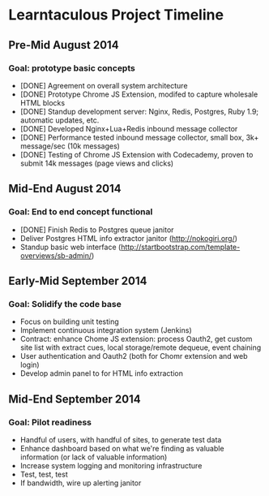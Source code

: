 # Learntaculous Project Timeline

## Pre-Mid August 2014

### Goal:  prototype basic concepts

- [DONE] Agreement on overall system architecture
- [DONE] Prototype Chrome JS Extension, modifed to capture wholesale HTML blocks
- [DONE] Standup development server:  Nginx, Redis, Postgres, Ruby 1.9; automatic updates, etc.
- [DONE] Developed Nginx+Lua+Redis inbound message collector
- [DONE] Performance tested inbound message collector, small box, 3k+ message/sec (10k messages)
- [DONE] Testing of Chrome JS Extension with Codecademy, proven to submit 14k messages (page views and clicks)

## Mid-End August 2014

### Goal:  End to end concept functional

- [DONE] Finish Redis to Postgres queue janitor
- Deliver Postgres HTML info extractor janitor (http://nokogiri.org/)
- Standup basic web interface (http://startbootstrap.com/template-overviews/sb-admin/)

## Early-Mid September 2014

### Goal:  Solidify the code base

- Focus on building unit testing
- Implement continuous integration system (Jenkins)
- Contract:  enhance Chome JS extension:  process Oauth2, get custom site list with extract cues, local storage/remote dequeue, event chaining
- User authentication and Oauth2 (both for Chomr extension and web login)
- Develop admin panel to for HTML info extraction

## Mid-End September 2014

### Goal:  Pilot readiness

- Handful of users, with handful of sites, to generate test data
- Enhance dashboard based on what we're finding as valuable information (or lack of valuable information)
- Increase system logging and monitoring infrastructure
- Test, test, test
- If bandwidth, wire up alerting janitor